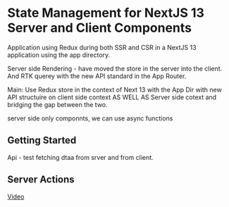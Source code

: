 # State Management for NextJS 13 Server and Client Components

Application using Redux during both SSR and CSR in a NextJS 13 application using the app directory.

Server side Rendering - have moved the store in the server into the client. And RTK querey with the new API standard in the App Router.

Main: Use Redux store in the context of Next 13 with the App Dir with new API structuire on client side context AS WELL AS Server side cotext and bridging the gap between the two.

server side only componnts, we can use async functions

## Getting Started

Api - test fetching dtaa from srver and from client.

## Server Actions

[Video](https://www.youtube.com/watch?v=czvSZqnpTHs)
